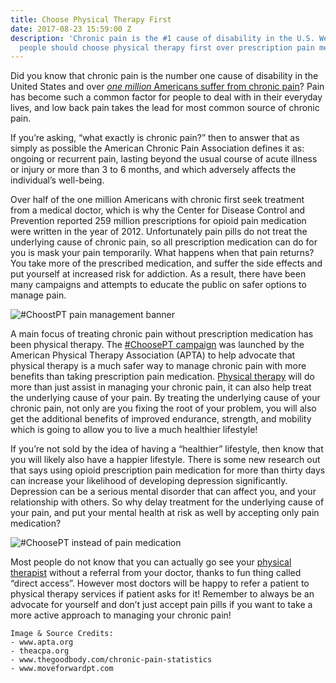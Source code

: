 ```yaml
---
title: Choose Physical Therapy First
date: 2017-08-23 15:59:00 Z
description: 'Chronic pain is the #1 cause of disability in the U.S. We discuss why
  people should choose physical therapy first over prescription pain medication.'
---
```


Did you know that chronic pain is the number one cause of disability in the United States and over [_one million_ Americans suffer from chronic pain](http://www.thegoodbody.com/chronic-pain-statistics/)? Pain has become such a common factor for people to deal with in their everyday lives, and low back pain takes the lead for most common source of chronic pain. 

If you’re asking, “what exactly is chronic pain?” then to answer that as simply as possible the American Chronic Pain Association defines it as: ongoing or recurrent pain, lasting beyond the usual course of acute illness or injury or more than 3 to 6 months, and which adversely affects the individual’s well-being.

Over half of the one million Americans with chronic first seek treatment from a medical doctor, which is why the Center for Disease Control and Prevention reported 259 million prescriptions for opioid pain medication were written in the year of 2012. Unfortunately pain pills do not treat the underlying cause of chronic pain, so all prescription medication can do for you is mask your pain temporarily. What happens when that pain returns?  You take more of the prescribed medication, and suffer the side effects and put yourself at increased risk for addiction. As a result, there have been many campaigns and attempts to educate the public on safer options to manage pain.

![#ChoostPT pain management banner](http://www.apta.org/uploadedImages/APTAorg/News_and_Publications/News_Now/ChoosePT800x400.jpg?n=5181)

A main focus of treating chronic pain without prescription medication has been physical therapy. The [#ChoosePT campaign](http://www.apta.org/PTinMotion/News/2016/6/7/ChoosePTCampaignLaunch/) was launched by the American Physical Therapy Association (APTA) to help advocate that physical therapy is a much safer way to manage chronic pain with more benefits than taking prescription pain medication. [Physical therapy](/) will do more than just assist in managing your chronic pain, it can also help treat the underlying cause of your pain. By treating the underlying cause of your chronic pain, not only are you fixing the root of your problem, you will also get the additional benefits of improved endurance, strength, and mobility which is going to allow you to live a much healthier lifestyle! 

If you’re not sold by the idea of having a “healthier” lifestyle, then know that you will likely also have a happier lifestyle. There is some new research out that says using opioid prescription pain medication for more than thirty days can increase your likelihood of developing depression significantly. Depression can be a serious mental disorder that can affect you, and your relationship with others. So why delay treatment for the underlying cause of your pain, and put your mental health at risk as well by accepting only pain medication?

![#ChoosePT instead of pain medication](http://www.accessphysicaltherapywellness.com/wp-content/uploads/2017/01/choosept.png)

Most people do not know that you can actually go see your [physical therapist](/staff) without a referral from your doctor, thanks to fun thing called “direct access”. However most doctors will be happy to refer a patient to physical therapy services if patient asks for it! Remember to always be an advocate for yourself and don’t just accept pain pills if you want to take a more active approach to managing your chronic pain!

```
Image & Source Credits:
- www.apta.org
- theacpa.org
- www.thegoodbody.com/chronic-pain-statistics
- www.moveforwardpt.com
```